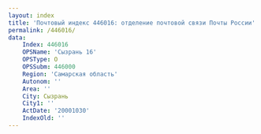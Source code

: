 ```yaml
---
layout: index
title: 'Почтовый индекс 446016: отделение почтовой связи Почты России'
permalink: /446016/
data:
    Index: 446016
    OPSName: 'Сызрань 16'
    OPSType: О
    OPSSubm: 446000
    Region: 'Самарская область'
    Autonom: ''
    Area: ''
    City: Сызрань
    City1: ''
    ActDate: '20001030'
    IndexOld: ''
---
```

